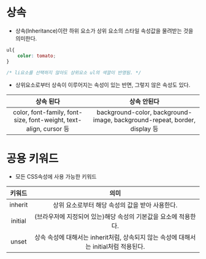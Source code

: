 # 상속
- 상속(Inheritance)이란 하위 요소가 상위 요소의 스타일 속성값을 물려받는 것을 의미한다.

```css
ul{
    color: tomato;
}

/* li요소를 선택하지 않아도 상위요소 ul의 색깔이 반영됨. */
```

- 상위요소로부터 상속이 이루어지는 속성이 있는 반면, 그렇지 않은 속성도 있다.

|상속 된다|상속 안된다|
|:---:|:---:|
|color, font-family, font-size, font-weight, text-align, cursor 등|background-color, background-image, background-repeat, border, display 등|

# 공용 키워드
- 모든 CSS속성에 사용 가능한 키워드

|키워드|의미|
|:---:|:---:|
|inherit|상위 요소로부터 해당 속성의 값을 받아 사용한다.|
|initial|(브라우저에 지정되어 있는)해당 속성의 기본값을 요소에 적용한다.|
|unset|상속 속성에 대해서는 inherit처럼, 상속되지 않는 속성에 대해서는 initial처럼 적용된다.|